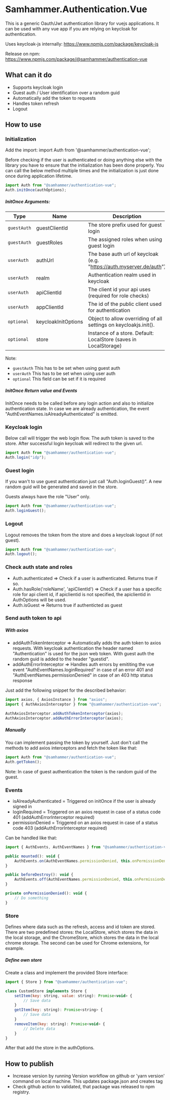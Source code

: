 # Samhammer.Authentication.Vue

This is a generic Oauth/Jwt authentication library for vuejs applications.
It can be used with any vue app if you are relying on keycloak for authentication.

Uses keycloak-js internally: https://www.npmjs.com/package/keycloak-js

Release on npm: https://www.npmjs.com/package/@samhammer/authentication-vue

## What can it do

-   Supports keycloak login
-   Guest auth / User identification over a random guid
-   Automatically add the token to requests
-   Handles token refresh
-   Logout

## How to use

### Initialization

Add the import: import Auth from '@samhammer/authentication-vue';

Before checking if the user is authenticated or doing anything else with the library you have to ensure that the initialization has been done properly. You can call the below method multiple times and the initialization is just done once during application lifetime.

```js
import Auth from "@samhammer/authentication-vue";
Auth.initOnce(authOptions);
```

##### InitOnce Arguments:

| Type        | Name                | Description                                                          |
| ----------- | ------------------- | -------------------------------------------------------------------- |
| `guestAuth` | guestClientId       | The store prefix used for guest login                                |
| `guestAuth` | guestRoles          | The assigned roles when using guest login                            |
| `userAuth`  | authUrl             | The base auth url of keycloak (e.g. "https://auth.myserver.de/auth") |
| `userAuth`  | realm               | Authentication realm used in keycloak                                |
| `userAuth`  | apiClientId         | The client id your api uses (required for role checks)               |
| `userAuth`  | appClientId         | The id of the public client used for authentication                  |
| `optional`  | keycloakInitOptions | Object to allow overriding of all settings on keycloakjs.init().     |
| `optional`  | store               | Instance of a store. Default: LocalStore (saves in LocalStorage)     |

Note:

-   `guestAuth` This has to be set when using guest auth
-   `userAuth` This has to be set when using user auth
-   `optional` This field can be set if it is required

##### InitOnce Return value and Events

InitOnce needs to be called before any login action and also to initialize authentication state.
In case we are already authentication, the event "AuthEventNames.isAlreadyAuthenticated" is emitted.

### Keycloak login

Below call will trigger the web login flow. The auth token is saved to the store.
After successful login keycloak will redirect to the given url.

```js
import Auth from "@samhammer/authentication-vue";
Auth.login("idp");
```

### Guest login

If you wan't to use guest authentication just call "Auth.loginGuest()". A new random guid will be generated and saved in the store.

Guests always have the role "User" only.

```js
import Auth from "@samhammer/authentication-vue";
Auth.loginGuest();
```

### Logout

Logout removes the token from the store and does a keycloak logout (if not guest).

```js
import Auth from "@samhammer/authentication-vue";
Auth.logout();
```

### Check auth state and roles

-   Auth.authenticated => Check if a user is authenticated. Returns true if so.
-   Auth.hasRole('roleName', 'apiClientId') => Check if a user has a specific role for api client id, if apiclientid is not specified, the apiclientid in AuthOptions will be used.
-   Auth.isGuest => Returns true if authenticted as guest

### Send auth token to api

##### With axios

-   addAuthTokenInterceptor => Automatically adds the auth token to axios requests. With keycloak authentication the header named "Authentication" is used for the json web token. With guest auth the random guid is added to the header "guestid".
-   addAuthErrorInterceptor => Handles auth errors by emititing the vue event "AuthEventNames.loginRequired" in case of an error 401 and "AuthEventNames.permissionDenied" in case of an 403 http status response

Just add the following snippet for the described behavior:

```js
import axios, { AxiosInstance } from "axios";
import { AuthAxiosInterceptor } from "@samhammer/authentication-vue";

AuthAxiosInterceptor.addAuthTokenInterceptor(axios);
AuthAxiosInterceptor.addAuthErrorInterceptor(axios);
```

##### Manually

You can implement passing the token by yourself. Just don't call the methods to add axios interceptors and fetch the token like that:

```js
import Auth from "@samhammer/authentication-vue";
Auth.getToken();
```

Note: In case of guest authentication the token is the random guid of the guest.

### Events

-   isAlreadyAuthenticated = Triggered on initOnce if the user is already signed in
-   loginRequired = Triggered on an axios request in case of a status code 401 (addAuthErrorInterceptor required)
-   permissionDenied = Triggered on an axios request in case of a status code 403 (addAuthErrorInterceptor required)

Can be handled like that:

```js
import { AuthEvents, AuthEventNames } from "@samhammer/authentication-vue";

public mounted(): void {
    AuthEvents.on(AuthEventNames.permissionDenied, this.onPermissionDenied);
}

public beforeDestroy(): void {
    AuthEvents.off(AuthEventNames.permissionDenied, this.onPermissionDenied);
}

private onPermissionDenied(): void {
    // Do something
}
```

### Store

Defines where data such as the refresh, access and id token are stored. There are two predefined stores: the LocalStore, which stores the data in the local storage, and the ChromeStore, which stores the data in the local chrome storage. The second can be used for Chrome extensions, for example.

##### Define own store

Create a class and implement the provided Store interface:

```js
import { Store } from "@samhammer/authentication-vue";

class CustomStore implements Store {
    setItem(key: string, value: string): Promise<void> {
        // Save data
    }
    getItem(key: string): Promise<string> {
        // Save data
    }
    removeItem(key: string): Promise<void> {
        // Delete data
    }
}
```

After that add the store in the authOptions.

## How to publish

-   Increase version by running Version workflow on github or 'yarn version' command on local machine. This updates package.json and creates tag
-   Check github action to validated, that package was released to npm registry.
